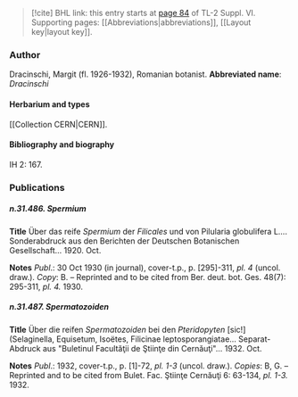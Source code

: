 > [!cite] BHL link: this entry starts at [page 84](https://www.biodiversitylibrary.org/page/33260072) of TL-2 Suppl. VI.
> Supporting pages: [[Abbreviations|abbreviations]], [[Layout key|layout key]].

### Author

Dracinschi, Margit (fl. 1926-1932), Romanian botanist. 
**Abbreviated name**: *Dracinschi*

#### Herbarium and types

[[Collection CERN|CERN]].

#### Bibliography and biography

IH 2: 167.

### Publications

##### n.31.486. Spermium

**Title**
Über das reife *Spermium* der *Filicales* und von Pilularia globulifera L.... Sonderabdruck aus den Berichten der Deutschen Botanischen Gesellschaft... 1920. Oct.

**Notes**
*Publ*.: 30 Oct 1930 (in journal), cover-t.p., p. \[295\]-311, *pl. 4* (uncol. draw.). *Copy*: B. – Reprinted and to be cited from Ber. deut. bot. Ges. 48(7): 295-311, *pl. 4.* 1930.

##### n.31.487. Spermatozoiden

**Title**
Über die reifen *Spermatozoiden* bei den *Pteridopyten* \[sic!\] (Selaginella, Equisetum, Isoëtes, Filicinae leptosporangiatae... Separat-Abdruck aus "Buletinul Facultăţii de Ştiinţe din Cernăuţi"... 1932. Oct.

**Notes**
*Publ*.: 1932, cover-t.p., p. \[1\]-72, *pl. 1-3* (uncol. draw.). *Copies*: B, G. – Reprinted and to be cited from Bulet. Fac. Ştiinţe Cernăuţi 6: 63-134, *pl. 1-3.* 1932.

